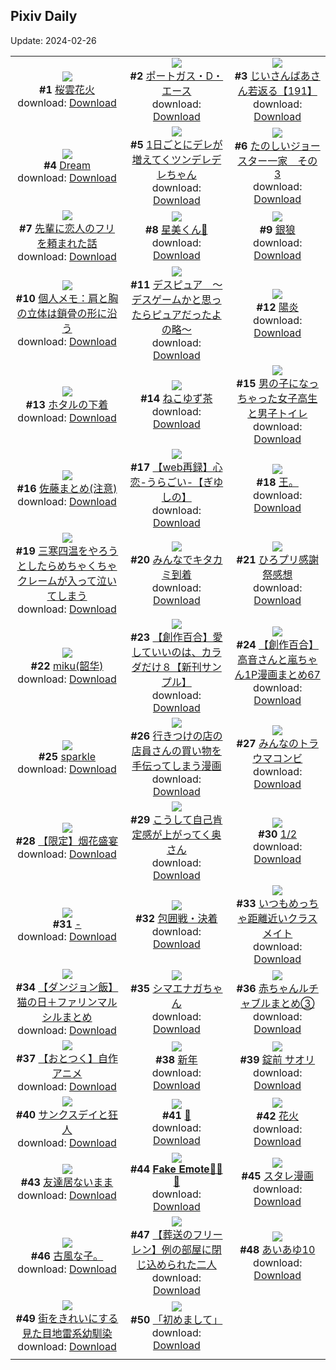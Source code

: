 ## Pixiv Daily
Update: 2024-02-26

|      |      |      |
| :----: | :----: | :----: |
| ![](https://i.pixiv.re/c/240x480/img-master/img/2024/02/24/00/00/25/116332541_p0_master1200.jpg)<br>**#1** [桜雲花火](https://www.pixiv.net/artworks/116332541)<br>download: [Download](https://i.pixiv.re/img-original/img/2024/02/24/00/00/25/116332541_p0.jpg) | ![](https://i.pixiv.re/c/240x480/img-master/img/2024/02/25/00/00/19/116363472_p0_master1200.jpg)<br>**#2** [ポートガス・D・エース](https://www.pixiv.net/artworks/116363472)<br>download: [Download](https://i.pixiv.re/img-original/img/2024/02/25/00/00/19/116363472_p0.jpg) | ![](https://i.pixiv.re/c/240x480/img-master/img/2024/02/24/11/00/02/116343546_p0_master1200.jpg)<br>**#3** [じいさんばあさん若返る【191】](https://www.pixiv.net/artworks/116343546)<br>download: [Download](https://i.pixiv.re/img-original/img/2024/02/24/11/00/02/116343546_p0.jpg) |
| ![](https://i.pixiv.re/c/240x480/img-master/img/2024/02/24/02/52/59/116335492_p0_master1200.jpg)<br>**#4** [Dream](https://www.pixiv.net/artworks/116335492)<br>download: [Download](https://i.pixiv.re/img-original/img/2024/02/24/02/52/59/116335492_p0.jpg) | ![](https://i.pixiv.re/c/240x480/img-master/img/2024/02/25/00/01/10/116363658_p0_master1200.jpg)<br>**#5** [1日ごとにデレが増えてくツンデレデレちゃん](https://www.pixiv.net/artworks/116363658)<br>download: [Download](https://i.pixiv.re/img-original/img/2024/02/25/00/01/10/116363658_p0.jpg) | ![](https://i.pixiv.re/c/240x480/img-master/img/2024/02/24/17/21/50/116351344_p0_master1200.jpg)<br>**#6** [たのしいジョースター一家　その3](https://www.pixiv.net/artworks/116351344)<br>download: [Download](https://i.pixiv.re/img-original/img/2024/02/24/17/21/50/116351344_p0.jpg) |
| ![](https://i.pixiv.re/c/240x480/img-master/img/2024/02/24/06/30/08/116339660_p0_master1200.jpg)<br>**#7** [先輩に恋人のフリを頼まれた話](https://www.pixiv.net/artworks/116339660)<br>download: [Download](https://i.pixiv.re/img-original/img/2024/02/24/06/30/08/116339660_p0.jpg) | ![](https://i.pixiv.re/c/240x480/img-master/img/2024/02/24/00/00/03/116332420_p0_master1200.jpg)<br>**#8** [星美くん🍂](https://www.pixiv.net/artworks/116332420)<br>download: [Download](https://i.pixiv.re/img-original/img/2024/02/24/00/00/03/116332420_p0.jpg) | ![](https://i.pixiv.re/c/240x480/img-master/img/2024/02/24/00/00/06/116332445_p0_master1200.jpg)<br>**#9** [銀狼](https://www.pixiv.net/artworks/116332445)<br>download: [Download](https://i.pixiv.re/img-original/img/2024/02/24/00/00/06/116332445_p0.jpg) |
| ![](https://i.pixiv.re/c/240x480/img-master/img/2024/02/24/06/00/06/116339358_p0_master1200.jpg)<br>**#10** [個人メモ：肩と胸の立体は鎖骨の形に沿う](https://www.pixiv.net/artworks/116339358)<br>download: [Download](https://i.pixiv.re/img-original/img/2024/02/24/06/00/06/116339358_p0.jpg) | ![](https://i.pixiv.re/c/240x480/img-master/img/2024/02/24/14/42/34/116347968_p0_master1200.jpg)<br>**#11** [デスピュア　〜デスゲームかと思ったらピュアだったよの略〜](https://www.pixiv.net/artworks/116347968)<br>download: [Download](https://i.pixiv.re/img-original/img/2024/02/24/14/42/34/116347968_p0.jpg) | ![](https://i.pixiv.re/c/240x480/img-master/img/2024/02/24/00/00/23/116332534_p0_master1200.jpg)<br>**#12** [陽炎](https://www.pixiv.net/artworks/116332534)<br>download: [Download](https://i.pixiv.re/img-original/img/2024/02/24/00/00/23/116332534_p0.jpg) |
| ![](https://i.pixiv.re/c/240x480/img-master/img/2024/02/24/18/22/39/116352923_p0_master1200.jpg)<br>**#13** [ホタルの下着](https://www.pixiv.net/artworks/116352923)<br>download: [Download](https://i.pixiv.re/img-original/img/2024/02/24/18/22/39/116352923_p0.jpg) | ![](https://i.pixiv.re/c/240x480/img-master/img/2024/02/25/20/30/00/116389418_p0_master1200.jpg)<br>**#14** [ねこゆず茶](https://www.pixiv.net/artworks/116389418)<br>download: [Download](https://i.pixiv.re/img-original/img/2024/02/25/20/30/00/116389418_p0.jpg) | ![](https://i.pixiv.re/c/240x480/img-master/img/2024/02/25/00/01/15/116363674_p0_master1200.jpg)<br>**#15** [男の子になっちゃった女子高生と男子トイレ](https://www.pixiv.net/artworks/116363674)<br>download: [Download](https://i.pixiv.re/img-original/img/2024/02/25/00/01/15/116363674_p0.jpg) |
| ![](https://i.pixiv.re/c/240x480/img-master/img/2024/02/24/19/10/06/116354129_p0_master1200.jpg)<br>**#16** [佐藤まとめ(注意)](https://www.pixiv.net/artworks/116354129)<br>download: [Download](https://i.pixiv.re/img-original/img/2024/02/24/19/10/06/116354129_p0.jpg) | ![](https://i.pixiv.re/c/240x480/img-master/img/2024/02/24/00/00/04/116332426_p0_master1200.jpg)<br>**#17** [【web再録】心恋-うらごい-【ぎゆしの】](https://www.pixiv.net/artworks/116332426)<br>download: [Download](https://i.pixiv.re/img-original/img/2024/02/24/00/00/04/116332426_p0.jpg) | ![](https://i.pixiv.re/c/240x480/img-master/img/2024/02/24/14/52/42/116348159_p0_master1200.jpg)<br>**#18** [王。](https://www.pixiv.net/artworks/116348159)<br>download: [Download](https://i.pixiv.re/img-original/img/2024/02/24/14/52/42/116348159_p0.jpg) |
| ![](https://i.pixiv.re/c/240x480/img-master/img/2024/02/25/10/28/20/116374204_p0_master1200.jpg)<br>**#19** [三寒四温をやろうとしたらめちゃくちゃクレームが入って泣いてしまう](https://www.pixiv.net/artworks/116374204)<br>download: [Download](https://i.pixiv.re/img-original/img/2024/02/25/10/28/20/116374204_p0.jpg) | ![](https://i.pixiv.re/c/240x480/img-master/img/2024/02/25/12/16/45/116376357_p0_master1200.jpg)<br>**#20** [みんなでキタカミ到着](https://www.pixiv.net/artworks/116376357)<br>download: [Download](https://i.pixiv.re/img-original/img/2024/02/25/12/16/45/116376357_p0.jpg) | ![](https://i.pixiv.re/c/240x480/img-master/img/2024/02/24/00/07/20/116333112_p0_master1200.jpg)<br>**#21** [ひろプリ感謝祭感想](https://www.pixiv.net/artworks/116333112)<br>download: [Download](https://i.pixiv.re/img-original/img/2024/02/24/00/07/20/116333112_p0.jpg) |
| ![](https://i.pixiv.re/c/240x480/img-master/img/2024/02/24/00/00/22/116332525_p0_master1200.jpg)<br>**#22** [miku(韶华)](https://www.pixiv.net/artworks/116332525)<br>download: [Download](https://i.pixiv.re/img-original/img/2024/02/24/00/00/22/116332525_p0.jpg) | ![](https://i.pixiv.re/c/240x480/img-master/img/2024/02/25/00/02/28/116363787_p0_master1200.jpg)<br>**#23** [【創作百合】愛していいのは、カラダだけ８【新刊サンプル】](https://www.pixiv.net/artworks/116363787)<br>download: [Download](https://i.pixiv.re/img-original/img/2024/02/25/00/02/28/116363787_p0.jpg) | ![](https://i.pixiv.re/c/240x480/img-master/img/2024/02/24/00/01/26/116332759_p0_master1200.jpg)<br>**#24** [【創作百合】高音さんと嵐ちゃん1P漫画まとめ67](https://www.pixiv.net/artworks/116332759)<br>download: [Download](https://i.pixiv.re/img-original/img/2024/02/24/00/01/26/116332759_p0.jpg) |
| ![](https://i.pixiv.re/c/240x480/img-master/img/2024/02/24/17/15/41/116351223_p0_master1200.jpg)<br>**#25** [sparkle](https://www.pixiv.net/artworks/116351223)<br>download: [Download](https://i.pixiv.re/img-original/img/2024/02/24/17/15/41/116351223_p0.jpg) | ![](https://i.pixiv.re/c/240x480/img-master/img/2024/02/24/00/32/33/116334038_p0_master1200.jpg)<br>**#26** [行きつけの店の店員さんの買い物を手伝ってしまう漫画](https://www.pixiv.net/artworks/116334038)<br>download: [Download](https://i.pixiv.re/img-original/img/2024/02/24/00/32/33/116334038_p0.jpg) | ![](https://i.pixiv.re/c/240x480/img-master/img/2024/02/25/21/39/01/116392038_p0_master1200.jpg)<br>**#27** [みんなのトラウマコンビ](https://www.pixiv.net/artworks/116392038)<br>download: [Download](https://i.pixiv.re/img-original/img/2024/02/25/21/39/01/116392038_p0.jpg) |
| ![](https://i.pixiv.re/c/240x480/img-master/img/2024/02/24/15/56/49/116349438_p0_master1200.jpg)<br>**#28** [【限定】烟花盛宴](https://www.pixiv.net/artworks/116349438)<br>download: [Download](https://i.pixiv.re/img-original/img/2024/02/24/15/56/49/116349438_p0.jpg) | ![](https://i.pixiv.re/c/240x480/img-master/img/2024/02/24/00/06/21/116333076_p0_master1200.jpg)<br>**#29** [こうして自己肯定感が上がってく奥さん](https://www.pixiv.net/artworks/116333076)<br>download: [Download](https://i.pixiv.re/img-original/img/2024/02/24/00/06/21/116333076_p0.jpg) | ![](https://i.pixiv.re/c/240x480/img-master/img/2024/02/24/00/26/17/116333817_p0_master1200.jpg)<br>**#30** [1/2](https://www.pixiv.net/artworks/116333817)<br>download: [Download](https://i.pixiv.re/img-original/img/2024/02/24/00/26/17/116333817_p0.jpg) |
| ![](https://i.pixiv.re/c/240x480/img-master/img/2024/02/25/00/00/19/116363470_p0_master1200.jpg)<br>**#31** [-](https://www.pixiv.net/artworks/116363470)<br>download: [Download](https://i.pixiv.re/img-original/img/2024/02/25/00/00/19/116363470_p0.jpg) | ![](https://i.pixiv.re/c/240x480/img-master/img/2024/02/24/07/02/46/116339987_p0_master1200.jpg)<br>**#32** [包囲戦・決着](https://www.pixiv.net/artworks/116339987)<br>download: [Download](https://i.pixiv.re/img-original/img/2024/02/24/07/02/46/116339987_p0.jpg) | ![](https://i.pixiv.re/c/240x480/img-master/img/2024/02/25/00/00/31/116363533_p0_master1200.jpg)<br>**#33** [いつもめっちゃ距離近いクラスメイト](https://www.pixiv.net/artworks/116363533)<br>download: [Download](https://i.pixiv.re/img-original/img/2024/02/25/00/00/31/116363533_p0.jpg) |
| ![](https://i.pixiv.re/c/240x480/img-master/img/2024/02/24/21/15/39/116357948_p0_master1200.jpg)<br>**#34** [【ダンジョン飯】猫の日＋ファリンマルシルまとめ](https://www.pixiv.net/artworks/116357948)<br>download: [Download](https://i.pixiv.re/img-original/img/2024/02/24/21/15/39/116357948_p0.jpg) | ![](https://i.pixiv.re/c/240x480/img-master/img/2024/02/24/00/00/29/116332561_p0_master1200.jpg)<br>**#35** [シマエナガちゃん](https://www.pixiv.net/artworks/116332561)<br>download: [Download](https://i.pixiv.re/img-original/img/2024/02/24/00/00/29/116332561_p0.jpg) | ![](https://i.pixiv.re/c/240x480/img-master/img/2024/02/24/21/46/16/116358913_p0_master1200.jpg)<br>**#36** [赤ちゃんルチャブルまとめ③](https://www.pixiv.net/artworks/116358913)<br>download: [Download](https://i.pixiv.re/img-original/img/2024/02/24/21/46/16/116358913_p0.jpg) |
| ![](https://i.pixiv.re/c/240x480/img-master/img/2024/02/25/17/36/22/116383928_master1200.jpg)<br>**#37** [【おとつく】自作アニメ](https://www.pixiv.net/artworks/116383928)<br>download: [Download](https://i.pixiv.re/img-original/img/2024/02/25/17/36/22/116383928.jpg) | ![](https://i.pixiv.re/c/240x480/img-master/img/2024/02/25/22/58/18/116395125_p0_master1200.jpg)<br>**#38** [新年](https://www.pixiv.net/artworks/116395125)<br>download: [Download](https://i.pixiv.re/img-original/img/2024/02/25/22/58/18/116395125_p0.jpg) | ![](https://i.pixiv.re/c/240x480/img-master/img/2024/02/25/00/00/20/116363477_p0_master1200.jpg)<br>**#39** [錠前 サオリ](https://www.pixiv.net/artworks/116363477)<br>download: [Download](https://i.pixiv.re/img-original/img/2024/02/25/00/00/20/116363477_p0.jpg) |
| ![](https://i.pixiv.re/c/240x480/img-master/img/2024/02/25/21/36/24/116391954_p0_master1200.jpg)<br>**#40** [サンクスデイと狂人](https://www.pixiv.net/artworks/116391954)<br>download: [Download](https://i.pixiv.re/img-original/img/2024/02/25/21/36/24/116391954_p0.jpg) | ![](https://i.pixiv.re/c/240x480/img-master/img/2024/02/25/21/21/00/116391359_p0_master1200.jpg)<br>**#41** [💙](https://www.pixiv.net/artworks/116391359)<br>download: [Download](https://i.pixiv.re/img-original/img/2024/02/25/21/21/00/116391359_p0.jpg) | ![](https://i.pixiv.re/c/240x480/img-master/img/2024/02/24/00/30/00/116333931_p0_master1200.jpg)<br>**#42** [花火](https://www.pixiv.net/artworks/116333931)<br>download: [Download](https://i.pixiv.re/img-original/img/2024/02/24/00/30/00/116333931_p0.jpg) |
| ![](https://i.pixiv.re/c/240x480/img-master/img/2024/02/25/00/12/52/116364279_p0_master1200.jpg)<br>**#43** [友達居ないまま](https://www.pixiv.net/artworks/116364279)<br>download: [Download](https://i.pixiv.re/img-original/img/2024/02/25/00/12/52/116364279_p0.jpg) | ![](https://i.pixiv.re/c/240x480/img-master/img/2024/02/25/03/31/15/116368848_p0_master1200.jpg)<br>**#44** [𝐅𝐚𝐤𝐞 𝐄𝐦𝐨𝐭𝐞🧸🎀🌹](https://www.pixiv.net/artworks/116368848)<br>download: [Download](https://i.pixiv.re/img-original/img/2024/02/25/03/31/15/116368848_p0.jpg) | ![](https://i.pixiv.re/c/240x480/img-master/img/2024/02/25/20/09/55/116388761_p0_master1200.jpg)<br>**#45** [スタレ漫画](https://www.pixiv.net/artworks/116388761)<br>download: [Download](https://i.pixiv.re/img-original/img/2024/02/25/20/09/55/116388761_p0.jpg) |
| ![](https://i.pixiv.re/c/240x480/img-master/img/2024/02/25/20/14/35/116388916_p0_master1200.jpg)<br>**#46** [古風な子。](https://www.pixiv.net/artworks/116388916)<br>download: [Download](https://i.pixiv.re/img-original/img/2024/02/25/20/14/35/116388916_p0.jpg) | ![](https://i.pixiv.re/c/240x480/img-master/img/2024/02/24/11/05/12/116343661_p0_master1200.jpg)<br>**#47** [【葬送のフリーレン】例の部屋に閉じ込められた二人](https://www.pixiv.net/artworks/116343661)<br>download: [Download](https://i.pixiv.re/img-original/img/2024/02/24/11/05/12/116343661_p0.jpg) | ![](https://i.pixiv.re/c/240x480/img-master/img/2024/02/25/00/00/40/116363572_p0_master1200.jpg)<br>**#48** [あいあゆ10](https://www.pixiv.net/artworks/116363572)<br>download: [Download](https://i.pixiv.re/img-original/img/2024/02/25/00/00/40/116363572_p0.jpg) |
| ![](https://i.pixiv.re/c/240x480/img-master/img/2024/02/24/17/05/58/116351021_p0_master1200.jpg)<br>**#49** [街をきれいにする見た目地雷系幼馴染](https://www.pixiv.net/artworks/116351021)<br>download: [Download](https://i.pixiv.re/img-original/img/2024/02/24/17/05/58/116351021_p0.jpg) | ![](https://i.pixiv.re/c/240x480/img-master/img/2024/02/24/21/38/58/116358680_p0_master1200.jpg)<br>**#50** [「初めまして」](https://www.pixiv.net/artworks/116358680)<br>download: [Download](https://i.pixiv.re/img-original/img/2024/02/24/21/38/58/116358680_p0.jpg) |
|      |
